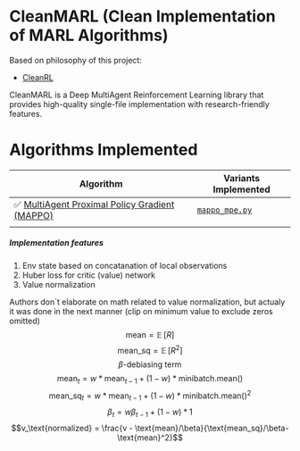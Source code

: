  # CleanMARL (Clean Implementation of MARL Algorithms)
 
Based on philosophy of this project: 
* [CleanRL](https://github.com/vwxyzjn/cleanrl/)

CleanMARL is a Deep MultiAgent Reinforcement Learning library that provides high-quality single-file implementation with research-friendly features. 

# Algorithms Implemented


| Algorithm                                                                         | Variants Implemented                                                                                                                         |
|-----------------------------------------------------------------------------------|----------------------------------------------------------------------------------------------------------------------------------------------|
| ✅ [MultiAgent Proximal Policy Gradient (MAPPO)](https://arxiv.org/pdf/2103.01955) | [`mappo_mpe.py`](https://github.com/james116blue/cleanmarl/blob/master/cleanmarl/mappo_mpe.py) |
|                                                                                   |  
##### Implementation features
1. Env state based on concatanation of local observations 
2. Huber loss for critic (value) network
3. Value normalization 

Authors don`t elaborate on math related to value normalization, but actualy it was done in the next manner (clip on minimum value to exclude zeros omitted)
$$\text{mean} = \mathop{\mathbb{E}}[R]$$
$$\text{mean_sq} = \mathop{\mathbb{E}}[R^2]$$
$$\beta\text{-debiasing term } $$
$$\text{mean}_t = w*\text{mean}_{t-1} + (1-w)*\text{minibatch.mean()}$$
$$\text{mean_sq}_t =w*\text{mean}_{t-1} + (1-w)*\text{minibatch.mean()}^2$$
$$\beta_t=w\beta_{t-1} + (1-w)*1$$
$$v_\text{normalized} = \frac{v - \text{mean}/\beta}{\text{mean_sq}/\beta- \text{mean}^2}$$